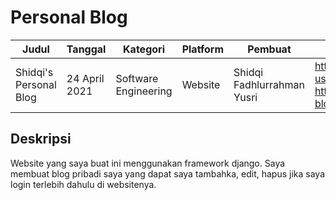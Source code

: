 # Personal Blog

| Judul | Tanggal | Kategori | Platform | Pembuat | Tautan Projek |
| ------ | ------ | ------ | ------ | ------ | ------ |
| Shidqi's Personal Blog | 24 April 2021 | Software Engineering | Website | Shidqi Fadhlurrahman Yusri | https://github.com/shidqify/Web-using-Django <br/> https://shidqify-blog.herokuapp.com/ |

## Deskripsi

Website yang saya buat ini menggunakan framework django. Saya membuat blog pribadi saya yang dapat saya tambahka, edit, hapus jika saya login terlebih dahulu di websitenya.

